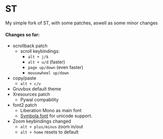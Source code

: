 # ST
My simple fork of ST, with some patches, aswell as some minor changes


#### Changes so far:
- scrollback patch
	- scroll keybindings:
		- `alt + j/k`
		- `alt + u/d` (faster)
		- `page up/down` (even faster)
		- `mousewheel up/down`
- copy/paste 
	- `alt + c/v`
- Gruvbox default theme
- Xresources patch
	- Pywal compability
- font2 patch
	- Liberation Mono as main font
	- [Symbola font](https://fontlibrary.org/en/font/symbola) for unicode support.
- Zoom keybindings changed
	- `alt + plus/minus` zoom in/out
	- `alt + home` resets to default
